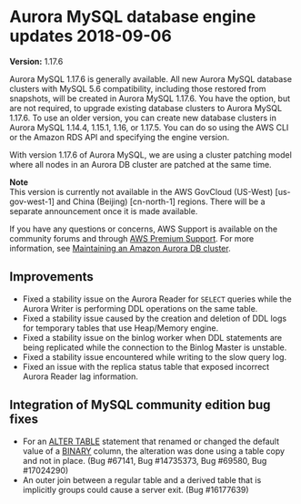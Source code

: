 # Aurora MySQL database engine updates 2018\-09\-06<a name="AuroraMySQL.Updates.1176"></a>

**Version:** 1\.17\.6

Aurora MySQL 1\.17\.6 is generally available\. All new Aurora MySQL database clusters with MySQL 5\.6 compatibility, including those restored from snapshots, will be created in Aurora MySQL 1\.17\.6\. You have the option, but are not required, to upgrade existing database clusters to Aurora MySQL 1\.17\.6\. To use an older version, you can create new database clusters in Aurora MySQL 1\.14\.4, 1\.15\.1, 1\.16, or 1\.17\.5\. You can do so using the AWS CLI or the Amazon RDS API and specifying the engine version\. 

With version 1\.17\.6 of Aurora MySQL, we are using a cluster patching model where all nodes in an Aurora DB cluster are patched at the same time\. 

**Note**  
 This version is currently not available in the AWS GovCloud \(US\-West\) \[us\-gov\-west\-1\] and China \(Beijing\) \[cn\-north\-1\] regions\. There will be a separate announcement once it is made available\. 

If you have any questions or concerns, AWS Support is available on the community forums and through [AWS Premium Support](http://aws.amazon.com/support)\. For more information, see [Maintaining an Amazon Aurora DB cluster](USER_UpgradeDBInstance.Maintenance.md)\.

## Improvements<a name="AuroraMySQL.Updates.1176.Improvements"></a>
+  Fixed a stability issue on the Aurora Reader for `SELECT` queries while the Aurora Writer is performing DDL operations on the same table\. 
+  Fixed a stability issue caused by the creation and deletion of DDL logs for temporary tables that use Heap/Memory engine\. 
+  Fixed a stability issue on the binlog worker when DDL statements are being replicated while the connection to the Binlog Master is unstable\. 
+  Fixed a stability issue encountered while writing to the slow query log\. 
+  Fixed an issue with the replica status table that exposed incorrect Aurora Reader lag information\. 

## Integration of MySQL community edition bug fixes<a name="AuroraMySQL.Updates.1176.Patches"></a>
+  For an [ALTER TABLE](https://dev.mysql.com/doc/refman/5.6/en/alter-table.html) statement that renamed or changed the default value of a [BINARY](https://dev.mysql.com/doc/refman/5.6/en/binary-varbinary.html) column, the alteration was done using a table copy and not in place\. \(Bug \#67141, Bug \#14735373, Bug \#69580, Bug \#17024290\) 
+  An outer join between a regular table and a derived table that is implicitly groups could cause a server exit\. \(Bug \#16177639\) 
